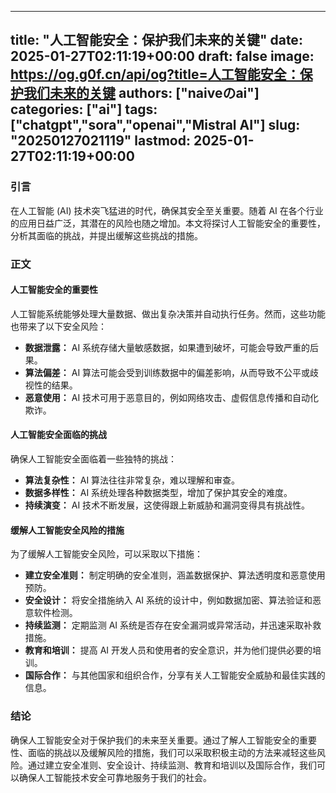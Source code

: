 
---
title: "人工智能安全：保护我们未来的关键"
date: 2025-01-27T02:11:19+00:00
draft: false
image: https://og.g0f.cn/api/og?title=人工智能安全：保护我们未来的关键
authors: ["naiveのai"]
categories: ["ai"]
tags: ["chatgpt","sora","openai","Mistral AI"]
slug: "20250127021119"
lastmod: 2025-01-27T02:11:19+00:00
---
### 引言

在人工智能 (AI) 技术突飞猛进的时代，确保其安全至关重要。随着 AI 在各个行业的应用日益广泛，其潜在的风险也随之增加。本文将探讨人工智能安全的重要性，分析其面临的挑战，并提出缓解这些挑战的措施。

### 正文

#### 人工智能安全的重要性

人工智能系统能够处理大量数据、做出复杂决策并自动执行任务。然而，这些功能也带来了以下安全风险：

- **数据泄露：** AI 系统存储大量敏感数据，如果遭到破坏，可能会导致严重的后果。
- **算法偏差：** AI 算法可能会受到训练数据中的偏差影响，从而导致不公平或歧视性的结果。
- **恶意使用：** AI 技术可用于恶意目的，例如网络攻击、虚假信息传播和自动化欺诈。

#### 人工智能安全面临的挑战

确保人工智能安全面临着一些独特的挑战：

- **算法复杂性：** AI 算法往往非常复杂，难以理解和审查。
- **数据多样性：** AI 系统处理各种数据类型，增加了保护其安全的难度。
- **持续演变：** AI 技术不断发展，这使得跟上新威胁和漏洞变得具有挑战性。

#### 缓解人工智能安全风险的措施

为了缓解人工智能安全风险，可以采取以下措施：

- **建立安全准则：** 制定明确的安全准则，涵盖数据保护、算法透明度和恶意使用预防。
- **安全设计：** 将安全措施纳入 AI 系统的设计中，例如数据加密、算法验证和恶意软件检测。
- **持续监测：** 定期监测 AI 系统是否存在安全漏洞或异常活动，并迅速采取补救措施。
- **教育和培训：** 提高 AI 开发人员和使用者的安全意识，并为他们提供必要的培训。
- **国际合作：** 与其他国家和组织合作，分享有关人工智能安全威胁和最佳实践的信息。

### 结论

确保人工智能安全对于保护我们的未来至关重要。通过了解人工智能安全的重要性、面临的挑战以及缓解风险的措施，我们可以采取积极主动的方法来减轻这些风险。通过建立安全准则、安全设计、持续监测、教育和培训以及国际合作，我们可以确保人工智能技术安全可靠地服务于我们的社会。